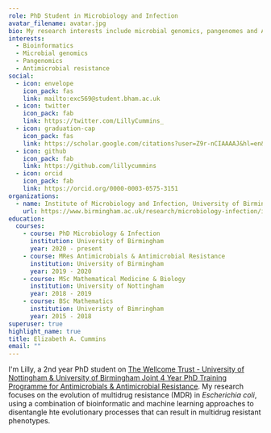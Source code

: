 ```yaml
---
role: PhD Student in Microbiology and Infection
avatar_filename: avatar.jpg
bio: My research interests include microbial genomics, pangenomes and AMR.
interests:
  - Bioinformatics
  - Microbial genomics
  - Pangenomics
  - Antimicrobial resistance
social:
  - icon: envelope
    icon_pack: fas
    link: mailto:exc569@student.bham.ac.uk
  - icon: twitter
    icon_pack: fab
    link: https://twitter.com/LillyCummins_
  - icon: graduation-cap
    icon_pack: fas
    link: https://scholar.google.com/citations?user=Z9r-nCIAAAAJ&hl=en&oi=ao
  - icon: github
    icon_pack: fab
    link: https://github.com/lillycummins
  - icon: orcid
    icon_pack: fab
    link: https://orcid.org/0000-0003-0575-3151
organizations:
  - name: Institute of Microbiology and Infection, University of Birmingham
    url: https://www.birmingham.ac.uk/research/microbiology-infection/index.aspx
education:
  courses:
    - course: PhD Microbiology & Infection
      institution: University of Birmingham
      year: 2020 - present
    - course: MRes Antimicrobials & Antimicrobial Resistance
      institution: University of Birmingham
      year: 2019 - 2020
    - course: MSc Mathematical Medicine & Biology
      institution: University of Nottingham
      year: 2018 - 2019
    - course: BSc Mathematics
      institution: Univeristy of Bimringham
      year: 2015 - 2018
superuser: true
highlight_name: true
title: Elizabeth A. Cummins
email: ""
---
```

I'm Lilly, a 2nd year PhD student on [The Wellcome Trust - University of Nottingham & University of Birmingham Joint 4 Year PhD Training Programme for Antimicrobials & Antimicrobial Resistance](https://www.birmingham.ac.uk/schools/mds-graduate-school/wellcome-aamr/index.aspx). My research focuses on the evolution of multidrug resistance (MDR) in *Escherichia coli*, using a combination of bioinformatic and machine learning approaches to disentangle hte evolutionary processes that can result in multidrug resistant phenotypes.